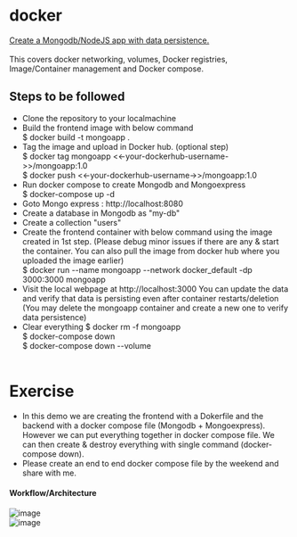 # docker <br/>
<ins> Create a Mongodb/NodeJS app with data persistence.</ins> <br/> <br/>
This covers docker networking, volumes, Docker registries, Image/Container management and Docker compose.<br/> 

## Steps to be followed <br/>
* Clone the repository to your localmachine <br/>
* Build the frontend image with below command <br/>
  $ docker build -t mongoapp . <br/>
* Tag the image and upload in Docker hub. (optional step) <br/>
  $ docker tag mongoapp <<-your-dockerhub-username->>/mongoapp:1.0 <br/>
  $ docker push <<-your-dockerhub-username->>/mongoapp:1.0 <br/>
* Run docker compose to create Mongodb and Mongoexpress <br/>
  $ docker-compose up -d
* Goto Mongo express : http://localhost:8080 <br/>
* Create a database in Mongodb as "my-db" <br/>
* Create a collection "users" <br/>
* Create the frontend container with below command using the image created in 1st step. (Please debug minor issues if there are any & start the container. You can also pull the image from docker hub where you uploaded the image earlier) <br/>
  $ docker run --name mongoapp --network docker_default -dp 3000:3000 mongoapp <br/>
* Visit the local webpage at http://localhost:3000
  You can update the data and verify that data is persisting even after container restarts/deletion (You may delete the mongoapp container and create a new one to verify data persistence) <br/>
* Clear everything
  $ docker rm -f mongoapp <br/>
  $ docker-compose down <br/>
  $ docker-compose down --volume <br/><br/>
  
# Exercise
* In this demo we are creating the frontend with a Dokerfile and the backend with a docker compose file (Mongodb + Mongoexpress). However we can put everything together in docker compose file. We can then create & destroy everything with single command (docker-compose down). <br/>
* Please create an end to end docker compose file by the weekend and share with me. <br/>
#### Workflow/Architecture <br/>
![image](https://user-images.githubusercontent.com/92582005/202113215-a9494cba-2108-4ee3-8da5-7f92ad2abba9.png) <br/>
![image](https://user-images.githubusercontent.com/92582005/202115266-2e2d0ecf-f943-4b34-af28-cd9c5efef8f2.png) <br/>

